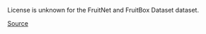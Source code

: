 License is unknown for the FruitNet and FruitBox Dataset dataset.

[Source](https://www.kaggle.com/datasets/mirlab/annotated-fruitnet-and-fruitbox)